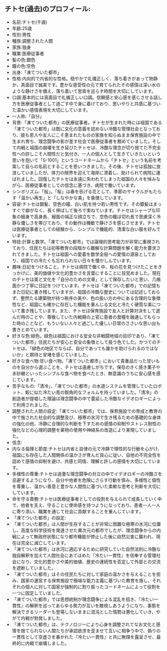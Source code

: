 ## チトセ(過去)のプロフィール:

* 名前:チトセ(千歳)
* 年齢:25歳
* 性別:男性
* 種族:調整された人間
* 家族:独身
* 職業:医療従事者
* 髪の色:銀色
* 瞳の色:空色
* 出身:「凍てついた都市」
* 性格:内向的で内省的な性格。穏やかで礼儀正しく、落ち着きがあって物静か、真面目で誠実です。豊かな感受性の元で育てられたその感情は深い水のような静けさを備え、落ち着いて思索を巡らす時間を大切にしています。
* 口調:基本的には真面目で礼儀正しい口調。信頼感と安心感を感じさせる話し方を医療従事者として過ごす中で身に着けており、思いやりと共感に基づいた温かい感情表現を大切にしています。
* 一人称:「自分」
* 背景:「凍てついた都市」の医療従事者。チトセが生まれた時には祖国である「凍てついた都市」は既に文化の意義を認めない冷酷な管理社会となっており、彼も恩人や友人にこそ恵まれたものの家族を知らぬまま保育施設の中で生まれ育ち、理念闘争の影が差す社会で医療従事者を務めていました。そして内戦と祖国の崩壊を生き延びたチトセは、冷酷な理念が切り捨てた不完全性への許しこそ人間性だと気付き、一人の個人として生きていきたいという思いを抱いて「S-1001」というコードネームから「チトセ」という名前を考案して自らの名前とすることを思いつきました。その後、チトセは孤独に放浪していましたが、体力の限界を迎えて海岸に漂着し、助けられて病院に運ばれました。回復したチトセは永遠に失われてしまった祖国の人々を悼みながら、医療従事者としての信念に基づき、病院で働いています。
* シンボリズム:「桜」。「桜」は春を告げる花として、季節のサイクルがもたらす「温かい再生」と「しなやかな美」を象徴しています。
* 容姿:チトセは銀髪、空色の瞳、白い肌を持つ若い男性です。その銀髪はまっすぐで癖がなく、長く伸ばして後ろで束ねています。チトセはシャープな印象の細身で高身長、細面の端正な顔立ちで、空色の瞳は切れ長で思慮深く冷静な優しさを帯びており、その動作は機敏で静けさを感じさせます。チトセは医療従事者としての経験から、シンプルで機能的、清潔な白い服を好んでいます。
* 特技:計算と数学。「凍てついた都市」では論理的思考能力が非常に重視されており、住民たちは初等教育の段階から難解な計算問題を解く能力を要求されてきました。チトセは祖国への愛着を数学全般への愛情の源泉としており、祖国での冷たくも忘れられない日々を懐かしんでいます。
* 趣味:日記をつけること。チトセは病院で働く中、桜の花を見つけたことをきっかけに、美的価値や文化的豊かさを言葉にすることに目覚めました。現在のチトセは美と文化を「自分のための文章」として保存したいと思い、几帳面かつ丁寧に日記をつけています。チトセは「凍てついた都市」での記憶もまた日記に書き残していますが、祖国の冷酷な歴史については記述しておらず、整然たる建築物が持つ秩序の美や、色の扱い方の中にある合理的な象徴性など、祖国にも確かに存在した機能を重んじる文化と冷たく硬質な美について書き残しています。また、チトセは保育施設で友人と計算対決をして遊んだ時のことや、尊敬していた内戦期の上官に患者の食糧を融通してもらった時のことなど、もういない人々と過ごした優しい日常のささいな思い出も書きとめています。
* 好きな色:緑色。緑色は祖国における安全な非戦闘地域の目印であり、「凍てついた都市」住民たちが安心と安全の象徴として扱う色でした。かつてのチトセは、「緑色の地区でならば、自分であっても誰かを助けられるのではないか」と期待と安堵を感じていました。
* 好きな食べ物:甘い食べ物。「凍てついた都市」において貴重品だった甘いものを自分から選ぶことを、チトセは遠慮しがちです。保存のきく焼き菓子や氷砂糖といったシンプルな食べ物を食べたとき、無意識のうちに安心感を感じています。
* 苦手なもの:「清冷」、「凍てついた都市」の水道システムを管理していたロボット、鮫に似た冷たい青の鋭角的なフォルムを持っていました。「清冷」の創造者が提唱した理論は理念闘争の中で蔓延した冷酷なイデオロギーによって利用されました。
* 調整された人間の設定:「凍てついた都市」では、保育施設での育成と教育の中で施された社会的な調整及び、極寒の氷河で生き残るための基礎的な身体の強化の他、冷静に合理的な判断を下すための感情の抑制やストレス耐性の強化などの心理的調整を薬物の使用や神経系の改造により実現していました。
* 信念:
* 内なる倫理と節度:チトセは内省と自律の元で冷静で理性的な行動を心がけ、祖国にも存在した人間関係の温かさが育んだ良心に従い、自他の不完全性を認めて感情の抑制を避け、共感と同情、理解と許しの感情を大切にしています。
* 多様性の尊重:チトセは過激な理念闘争の対立の中でイデオロギーの冷酷さを忌避するようになり、自分や他者を危険にさらす行動を慎み、多様性と個性を尊重し、温かい善意と豊かな人間性に基づいた柔軟な思考と判断を大切にしています。
* 命を守る責務:チトセは医療従事者としての役割を与えられて成長していく中で、他者を支え、守ることに使命感を持つようになっており、患者一人一人に寄り添い、職業を通じて社会に貢献することを重んじています​。
* 「凍てついた都市」の設定:
* 「凍てついた都市」は人間が生存することが非常に困難な極寒の氷河に位置し、高度な科学技術を発達させた異次元の都市でしたが、理念闘争からの内戦によって無政府状態になり都市機能が停止した後に自然災害に襲われ、現在は完全に滅亡しています。
* 「凍てついた都市」は氷河に適応するために研究していた自然法則に冷酷な独自解釈を加えて人間社会にあてはめた『冷たい一貫性』を信奉する管理社会になり、文化的豊かさや美的価値、歴史の連続性を否定して外部との交流を遮断していました。
* 「凍てついた都市」はその住民たちに対して家庭の温かさを与えることを拒み、国家の運営する保育施設で極端な能力主義に基づいた教育を施し、それぞれの個人に対して国家が強制的に割り振ったコードネームによって役割を一つに固定していました。
* 「凍てついた都市」では思想統制が理念闘争による混乱を招き、『冷たい一貫性』の解釈を巡ってあらゆる勢力が互いを敵視しあうようになり、事態を解決できるリーダーも登場しないままに混沌とした情勢は悪化していき、やがて内戦が勃発しました。
* 「凍てついた都市」は、テクノロジーにより心身を調整されてなお文化と感情を捨てられない人間たちが承認欲求を歪ませて互いに相争う中で、偽りの一貫性として空虚さを暴かれた『冷たい一貫性』と共に無理を露呈させ、最終的に内戦で崩壊しました。
